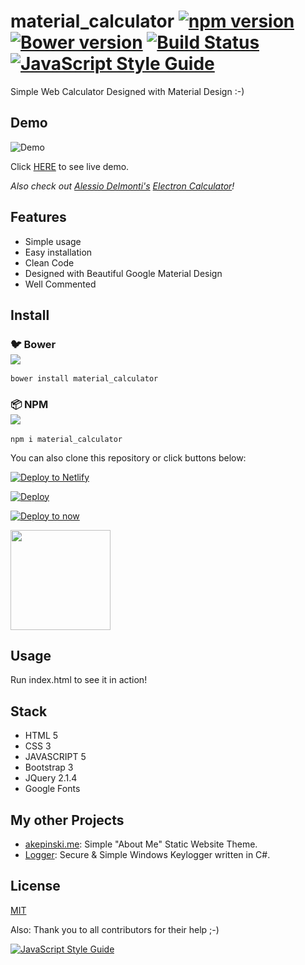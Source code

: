 # material_calculator [![npm version](https://badge.fury.io/js/material_calculator.svg)](https://www.npmjs.com/package/material_calculator) [![Bower version](https://badge.fury.io/bo/material_calculator.svg)](https://badge.fury.io/bo/material_calculator) [![Build Status](https://travis-ci.org/xxczaki/calculator.js.svg?branch=master)](https://travis-ci.org/xxczaki/calculator.js) [![JavaScript Style Guide](https://img.shields.io/badge/code_style-standard-brightgreen.svg)](https://standardjs.com)

Simple Web Calculator Designed with Material Design :-)

## Demo

![Demo](https://raw.githubusercontent.com/xxczaki/calculator.js/master/demo-view.png)

Click [HERE](https://akepinski.me/calculator/) to see live demo.

*Also check out [Alessio Delmonti's](https://github.com/Alexintosh) [Electron Calculator](https://github.com/Alexintosh/Electron-Calculator)!*

## Features

- Simple usage
- Easy installation
- Clean Code
- Designed with Beautiful Google Material Design
- Well Commented

## Install

### :bird: Bower<br>![](https://badge.fury.io/bo/material_calculator.svg)

```
bower install material_calculator
```

### :package: NPM<br>![](https://badge.fury.io/js/material_calculator.svg)

```
npm i material_calculator
```
You can also clone this repository or click buttons below:

[![Deploy to Netlify](https://www.netlify.com/img/deploy/button.svg)](https://app.netlify.com/start/deploy?repository=https://github.com/xxczaki/calculator.js)

[![Deploy](https://www.herokucdn.com/deploy/button.svg)](https://heroku.com/deploy)

[![Deploy to now](https://deploy.now.sh/static/button.svg)](https://deploy.now.sh/?repo=https://github.com/xxczaki/calculator.js)

<a href="https://www.patreon.com/akepinski">
	<img src="https://c5.patreon.com/external/logo/become_a_patron_button@2x.png" width="160">
</a>

## Usage

Run index.html to see it in action!

## Stack

* HTML 5
* CSS 3
* JAVASCRIPT 5
* Bootstrap 3
* JQuery 2.1.4
* Google Fonts

## My other Projects

- [akepinski.me](https://github.com/xxczaki/akepinski.me): Simple "About Me" Static Website Theme.
- [Logger](https://github.com/xxczaki/logger): Secure & Simple Windows Keylogger written in C#.

## License

[MIT](https://opensource.org/licenses/MIT)

Also: Thank you to all contributors for their help ;-) 

[![JavaScript Style Guide](https://cdn.rawgit.com/standard/standard/master/badge.svg)](https://github.com/standard/standard)
